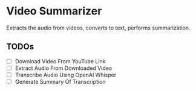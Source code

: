 # Video Summarizer

Extracts the audio from videos, converts to text, performs summarization.

## TODOs

- [ ] Download Video From YouTube Link
- [ ] Extract Audio From Downloaded Video
- [ ] Transcribe Audio Using OpenAI Whisper
- [ ] Generate Summary Of Transcription